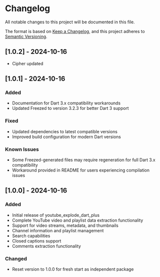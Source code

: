 # Changelog

All notable changes to this project will be documented in this file.

The format is based on [Keep a Changelog](https://keepachangelog.com/en/1.0.0/),
and this project adheres to [Semantic Versioning](https://semver.org/spec/v2.0.0.html).

## [1.0.2] - 2024-10-16
- Cipher updated

## [1.0.1] - 2024-10-16

### Added
- Documentation for Dart 3.x compatibility workarounds
- Updated Freezed to version 3.2.3 for better Dart 3 support

### Fixed
- Updated dependencies to latest compatible versions
- Improved build configuration for modern Dart versions

### Known Issues
- Some Freezed-generated files may require regeneration for full Dart 3.x compatibility
- Workaround provided in README for users experiencing compilation issues

## [1.0.0] - 2024-10-16

### Added
- Initial release of youtube_explode_dart_plus
- Complete YouTube video and playlist data extraction functionality
- Support for video streams, metadata, and thumbnails
- Channel information and playlist management
- Search capabilities
- Closed captions support
- Comments extraction functionality

### Changed
- Reset version to 1.0.0 for fresh start as independent package